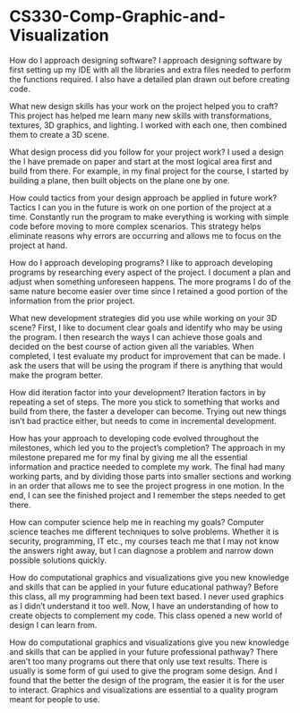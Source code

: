 # CS330-Comp-Graphic-and-Visualization
How do I approach designing software?
	I approach designing software by first setting up my IDE with all the libraries and extra files needed to perform the functions required. I also have a detailed plan drawn out before creating code. 
 
What new design skills has your work on the project helped you to craft?
This project has helped me learn many new skills with transformations, textures, 3D graphics, and lighting. I worked with each one, then combined them to create a 3D scene. 

What design process did you follow for your project work?
I used a design the I have premade on paper and start at the most logical area first and build from there. For example, in my final project for the course, I started by building a plane, then built objects on the plane one by one.

How could tactics from your design approach be applied in future work?
Tactics I can you in the future is work on one portion of the project at a time. Constantly run the program to make everything is working with simple code before moving to more complex scenarios. This strategy helps eliminate reasons why errors are occurring and allows me to focus on the project at hand. 

How do I approach developing programs?
I like to approach developing programs by researching every aspect of the project. I document a plan and adjust when something unforeseen happens. The more programs I do of the same nature become easier over time since I retained a good portion of the information from the prior project.

What new development strategies did you use while working on your 3D scene?
First, I like to document clear goals and identify who may be using the program. I then research the ways I can achieve those goals and decided on the best course of action given all the variables. When completed, I test evaluate my product for improvement that can be made. I ask the users that will be using the program if there is anything that would make the program better. 

How did iteration factor into your development?
Iteration factors in by repeating a set of steps. The more you stick to something that works and build from there, the faster a developer can become. Trying out new things isn’t bad practice either, but needs to come in incremental development. 

How has your approach to developing code evolved throughout the milestones, which led you to the project’s completion?
The approach in my milestone prepared me for my final by giving me all the essential information and practice needed to complete my work. The final had many working parts, and by dividing those parts into smaller sections and working in an order that allows me to see the project progress in one motion. In the end, I can see the finished project and I remember the steps needed to get there.

 How can computer science help me in reaching my goals?
Computer science teaches me different techniques to solve problems. Whether it is security, programming, IT etc., my courses teach me that I may not know the answers right away, but I can diagnose a problem and narrow down possible solutions quickly. 

How do computational graphics and visualizations give you new knowledge and skills that can be applied in your future educational pathway?
Before this class, all my programming had been text based. I never used graphics as I didn’t understand it too well. Now, I have an understanding of how to create objects to complement my code. This class opened a new world of design I can learn from. 

How do computational graphics and visualizations give you new knowledge and skills that can be applied in your future professional pathway?
There aren’t too many programs out there that only use text results. There is usually is some form of gui used to give the program some design. And I found that the better the design of the program, the easier it is for the user to interact. Graphics and visualizations are essential to a quality program meant for people to use. 
